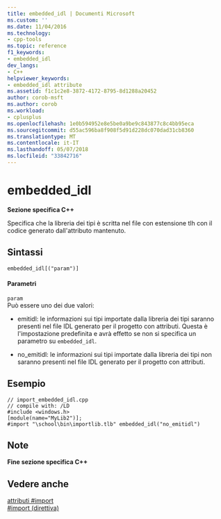 ```yaml
---
title: embedded_idl | Documenti Microsoft
ms.custom: ''
ms.date: 11/04/2016
ms.technology:
- cpp-tools
ms.topic: reference
f1_keywords:
- embedded_idl
dev_langs:
- C++
helpviewer_keywords:
- embedded_idl attribute
ms.assetid: f1c1c2e8-3872-4172-8795-8d1288a20452
author: corob-msft
ms.author: corob
ms.workload:
- cplusplus
ms.openlocfilehash: 1e0b594952e8e5be0a9be9c843877c8c4bb95eca
ms.sourcegitcommit: d55ac596ba8f908f5d91d228dc070dad31cb8360
ms.translationtype: MT
ms.contentlocale: it-IT
ms.lasthandoff: 05/07/2018
ms.locfileid: "33842716"
---
```

# <a name="embeddedidl"></a>embedded_idl
**Sezione specifica C++**  
  
 Specifica che la libreria dei tipi è scritta nel file con estensione tlh con il codice generato dall'attributo mantenuto.  
  
## <a name="syntax"></a>Sintassi  
  
```  
embedded_idl[("param")]  
```  
  
#### <a name="parameters"></a>Parametri  
 `param`  
 Può essere uno dei due valori:  
  
-   emitidl: le informazioni sui tipi importate dalla libreria dei tipi saranno presenti nel file IDL generato per il progetto con attributi.  Questa è l'impostazione predefinita e avrà effetto se non si specifica un parametro su `embedded_idl`.  
  
-   no_emitidl: le informazioni sui tipi importate dalla libreria dei tipi non saranno presenti nel file IDL generato per il progetto con attributi.  
  
## <a name="example"></a>Esempio  
  
```  
// import_embedded_idl.cpp  
// compile with: /LD  
#include <windows.h>  
[module(name="MyLib2")];  
#import "\school\bin\importlib.tlb" embedded_idl("no_emitidl")  
```  
  
## <a name="remarks"></a>Note  
 **Fine sezione specifica C++**  
  
## <a name="see-also"></a>Vedere anche  
 [attributi #import](../preprocessor/hash-import-attributes-cpp.md)   
 [#import (direttiva)](../preprocessor/hash-import-directive-cpp.md)